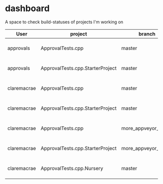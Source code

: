 # dashboard
A space to check build-statuses of projects I'm working on

| User  | project | branch | [Travis](https://travis-ci.com/claremacrae/) | [Appveyor](https://ci.appveyor.com/projects) |
| ------------- | ------------- | - | - | - |
| approvals | ApprovalTests.cpp | master | [![Build Status](https://api.travis-ci.org/approvals/ApprovalTests.cpp.svg?branch=master)](https://travis-ci.org/approvals/ApprovalTests.cpp) | |
| approvals | ApprovalTests.cpp.StarterProject | master | [![Build Status](https://api.travis-ci.org/approvals/ApprovalTests.cpp.StarterProject.svg?branch=master)](https://travis-ci.org/approvals/ApprovalTests.cpp.StarterProject) | |
| claremacrae | ApprovalTests.cpp | master | [![Build Status](https://travis-ci.com/claremacrae/ApprovalTests.cpp.svg?branch=master)](https://travis-ci.com/claremacrae/ApprovalTests.cpp) | |
| claremacrae | ApprovalTests.cpp.StarterProject | master | [![Build Status](https://travis-ci.com/claremacrae/ApprovalTests.cpp.StarterProject.svg?branch=master)](https://travis-ci.com/claremacrae/ApprovalTests.cpp.StarterProject) | |
| claremacrae | ApprovalTests.cpp | more_appveyor_builds | [![Build Status](https://travis-ci.com/claremacrae/ApprovalTests.cpp.svg?branch=more_appveyor_builds)](https://travis-ci.com/claremacrae/ApprovalTests.cpp) | |
| claremacrae | ApprovalTests.cpp.StarterProject | more_appveyor_builds | [![Build Status](https://travis-ci.com/claremacrae/ApprovalTests.cpp.StarterProject.svg?branch=more_appveyor_builds)](https://travis-ci.com/claremacrae/ApprovalTests.cpp.StarterProject) | |
| claremacrae | ApprovalTests.cpp.Nursery | master | [![Build Status](https://travis-ci.com/claremacrae/ApprovalTests.cpp.Nursery.svg?branch=master)](https://travis-ci.com/claremacrae/ApprovalTests.cpp.Nursery) | |

